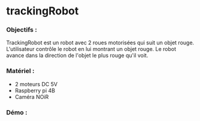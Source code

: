 # trackingRobot

### Objectifs :
TrackingRobot est un robot avec 2 roues motorisées qui suit un objet rouge.
L'utilisateur contrôle le robot en lui montrant un objet rouge. Le robot avance dans la direction de l'objet le plus rouge qu'il voit.

### Matériel :
- 2 moteurs DC 5V
- Raspberry pi 4B
- Caméra NOiR

### Démo :
